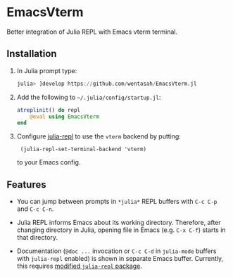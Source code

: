 # EmacsVterm

Better integration of Julia REPL with Emacs vterm terminal.

## Installation

1. In Julia prompt type:
   ```julia
   julia> ]develop https://github.com/wentasah/EmacsVterm.jl
   ```

2. Add the following to `~/.julia/config/startup.jl`:

   ```julia
   atreplinit() do repl
       @eval using EmacsVterm
   end
   ```

3. Configure [julia-repl](https://github.com/tpapp/julia-repl) to use
   the `vterm` backend by putting:

        (julia-repl-set-terminal-backend 'vterm)

   to your Emacs config.

## Features

- You can jump between prompts in `*julia*` REPL buffers with `C-c
  C-p` and `C-c C-n`.

- Julia REPL informs Emacs about its working directory. Therefore,
  after changing directory in Julia, opening file in Emacs (e.g. `C-x
  C-f`) starts in that directory.

- Documentation (`@doc ...` invocation or `C-c C-d` in `julia-mode`
  buffers with `julia-repl` enabled) is shown in separate Emacs
  buffer. Currently, this requires [modified `julia-repl` package](https://github.com/wentasah/julia-repl/tree/emacsvterm.jl-integration).
